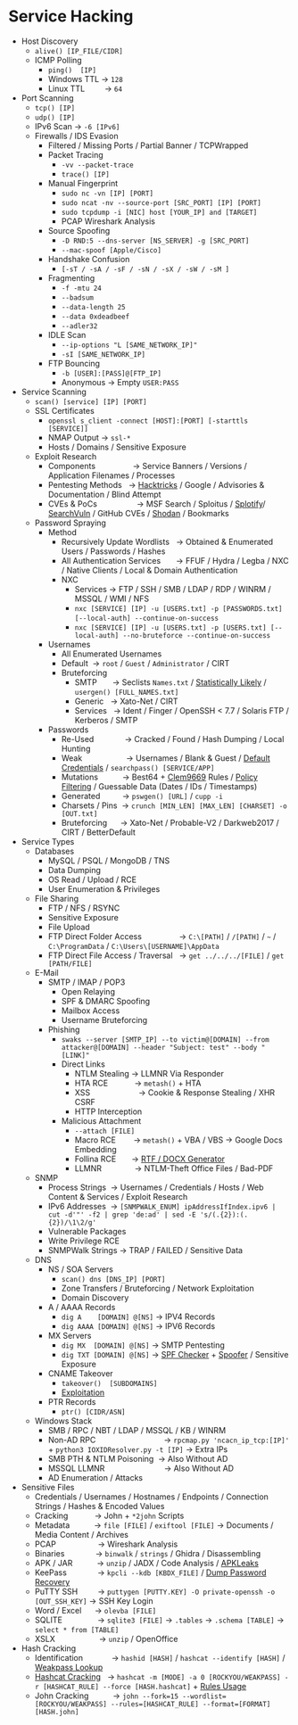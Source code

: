 # Service Hacking
*   Host Discovery
    *   `alive() [IP_FILE/CIDR]`
    *   ICMP Polling
        *   `ping()  [IP]`
        *   Windows TTL → `128`
        *   Linux TTL         → `64`
*   Port Scanning
    *   `tcp() [IP]`
    *   `udp() [IP]`
    *   IPv6 Scan → `-6 [IPv6]`
    *   Firewalls / IDS Evasion
        *   Filtered / Missing Ports / Partial Banner / TCPWrapped
        *   Packet Tracing
            *   `-vv --packet-trace` 
            *   `trace() [IP]`
        *   Manual Fingerprint
            *   `sudo nc -vn [IP] [PORT]`
            *   `sudo ncat -nv --source-port [SRC_PORT] [IP] [PORT]`
            *   `sudo tcpdump -i [NIC] host [YOUR_IP] and [TARGET]`
            *   PCAP Wireshark Analysis
        *   Source Spoofing
            *   `-D RND:5 --dns-server [NS_SERVER] -g [SRC_PORT]`
            *   `--mac-spoof [Apple/Cisco]`
        *   Handshake Confusion
            *   `[-sT / -sA / -sF / -sN / -sX / -sW / -sM ]`
        *   Fragmenting
            *   `-f -mtu 24`
            *   `--badsum` 
            *   `--data-length 25`
            *   `--data 0xdeadbeef`
            *   `--adler32`
        *   IDLE Scan
            *   `--ip-options "L [SAME_NETWORK_IP]"`
            *   `-sI [SAME_NETWORK_IP]`
        *   FTP Bouncing
            *   `-b [USER]:[PASS]@[FTP_IP]`
            *   Anonymous → Empty `USER:PASS`
*   Service Scanning
    *   `scan() [service] [IP] [PORT]`
    *   SSL Certificates
        *   `openssl s_client -connect [HOST]:[PORT] [-starttls [SERVICE]]`
        *   NMAP Output → `ssl-*`
        *   Hosts / Domains / Sensitive Exposure
    *   Exploit Research
        *   Components                 → Service Banners / Versions / Application Filenames / Processes
        *   Pentesting Methods   → [Hacktricks](https://book.hacktricks.xyz/network-services-pentesting/pentesting-web) / Google / Advisories & Documentation / Blind Attempt
        *   CVEs & PoCs                  → MSF Search / Sploitus / [Splotify](https://sploitify.haxx.it/#)/ [SearchVuln](https://search-vulns.com/) / GitHub CVEs / [Shodan](https://exploits.shodan.io/welcome) / Bookmarks
    *   Password Spraying
        *   Method
            *   Recursively Update Wordlists   → Obtained & Enumerated Users / Passwords / Hashes
            *   All Authentication Services       → FFUF / Hydra / Legba / NXC / Native Clients / Local & Domain Authentication
            *   NXC 
                *   Services → FTP / SSH / SMB / LDAP / RDP / WINRM / MSSQL / WMI / NFS
                *   `nxc [SERVICE] [IP] -u [USERS.txt] -p [PASSWORDS.txt] [--local-auth] --continue-on-success`                        
                *   `nxc [SERVICE] [IP] -u [USERS.txt] -p [USERS.txt] [--local-auth] --no-bruteforce --continue-on-success`
        *   Usernames
            *   All Enumerated Usernames
            *   Default  → `root` / `Guest` / `Administrator` / CIRT
            *   Bruteforcing
                *   SMTP       → Seclists `Names.txt` / [Statistically Likely](https://github.com/insidetrust/statistically-likely-usernames) / `usergen() [FULL_NAMES.txt]`
                *   Generic   → Xato-Net / CIRT
                *   Services   → Ident / Finger / OpenSSH < 7.7 / Solaris FTP / Kerberos / SMTP
        *   Passwords
            *   Re-Used              → Cracked / Found / Hash Dumping / Local Hunting
            *   Weak                    → Usernames / Blank & Guest / [Default Credentials](https://book.hacktricks.xyz/generic-methodologies-and-resources/brute-force#default-credentials) / `searchpass() [SERVICE/APP]`
            *   Mutations           → Best64 + [Clem9669](https://github.com/clem9669/hashcat-rule) Rules / [Policy Filtering](https://academy.hackthebox.com/module/57/section/506) / Guessable Data (Dates / IDs / Timestamps)
            *   Generated          → `pswgen() [URL]` / `cupp -i`
            *   Charsets / Pins  → `crunch [MIN_LEN] [MAX_LEN] [CHARSET] -o [OUT.txt]`
            *   Bruteforcing      → Xato-Net / Probable-V2 / Darkweb2017 / CIRT / BetterDefault
*   Service Types
    *   Databases
        *   MySQL / PSQL / MongoDB / TNS
        *   Data Dumping
        *   OS Read / Upload / RCE
        *   User Enumeration & Privileges
    *   File Sharing
        *   FTP / NFS / RSYNC
        *   Sensitive Exposure
        *   File Upload
        *   FTP Direct Folder Access                 → `C:\[PATH]` / `/[PATH]` / `~` / `C:\ProgramData` / `C:\Users\[USERNAME]\AppData` 
        *   FTP Direct File Access / Traversal   → `get ../../../[FILE]` / `get [PATH/FILE]`
    *   E-Mail
        *   SMTP / IMAP / POP3
            *   Open Relaying 
            *   SPF & DMARC Spoofing
            *   Mailbox Access
            *   Username Bruteforcing
        *   Phishing
            *   `swaks --server [SMTP_IP] --to victim@[DOMAIN] --from attacker@[DOMAIN] --header "Subject: test" --body "[LINK]"`
            *   Direct Links
                *   NTLM Stealing → LLMNR Via Responder
                *   HTA RCE            → `metash()` + HTA
                *   XSS                      → Cookie & Response Stealing / XHR CSRF
                *   HTTP Interception
            *   Malicious Attachment
                *   `--attach [FILE]`
                *   Macro RCE        → `metash()` + VBA / VBS → Google Docs Embedding
                *   Follina RCE       → [RTF / DOCX Generator](https://github.com/maxgestic/Follina-Generator)
                *   LLMNR               → NTLM-Theft Office Files / Bad-PDF
    *   SNMP
        *   Process Strings  → Usernames / Credentials / Hosts / Web Content & Services / Exploit Research
        *   IPv6 Addresses  → `[SNMPWALK_ENUM] ipAddressIfIndex.ipv6 | cut -d'"' -f2 | grep 'de:ad' | sed -E 's/(.{2}):(.{2})/\1\2/g'`
        *   Vulnerable Packages
        *   Write Privilege RCE
        *   SNMPWalk Strings → TRAP / FAILED / Sensitive Data
    *   DNS
        *   NS / SOA Servers
            *   `scan() dns [DNS_IP] [PORT]`
            *   Zone Transfers / Bruteforcing / Network Exploitation
            *   Domain Discovery
        *   A / AAAA Records
            *   `dig A    [DOMAIN] @[NS]` → IPV4 Records
            *   `dig AAAA [DOMAIN] @[NS]` → IPV6 Records
        *   MX Servers
            *   `dig MX  [DOMAIN] @[NS]` → SMTP Pentesting
            *   `dig TXT [DOMAIN] @[NS]` → [SPF Checker](https://caniphish.com/free-phishing-tools/email-spoofing-test) + [Spoofer](https://emkei.cz/) / Sensitive Exposure
        *   CNAME Takeover
            *   `takeover()  [SUBDOMAINS]`
            *   [Exploitation](https://github.com/EdOverflow/can-i-take-over-xyz) 
        *   PTR Records
            *   `ptr() [CIDR/ASN]`
    *   Windows Stack
        *   SMB / RPC / NBT / LDAP / MSSQL / KB / WINRM
        *   Non-AD RPC                               → `rpcmap.py 'ncacn_ip_tcp:[IP]'` + `python3 IOXIDResolver.py -t [IP]` → Extra IPs
        *   SMB PTH & NTLM Poisoning  → Also Without AD
        *   MSSQL LLMNR                           → Also Without AD
        *   AD Enumeration / Attacks
*   Sensitive Files
    *   Credentials / Usernames / Hostnames / Endpoints / Connection Strings / Hashes & Encoded Values
    *   Cracking            → John + `*2john` Scripts
    *   Metadata           → `file [FILE]` / `exiftool [FILE]` → Documents / Media Content / Archives
    *   PCAP                   → Wireshark Analysis
    *   Binaries              → `binwalk` / `strings` / Ghidra / Disassembling
    *   APK / JAR           → `unzip` / JADX / Code Analysis / [APKLeaks](https://github.com/dwisiswant0/apkleaks)
    *   KeePass              → `kpcli --kdb [KBDX_FILE]` / [Dump Password Recovery](https://0xdf.gitlab.io/2024/02/10/htb-keeper.html#)
    *   PuTTY SSH         → `puttygen [PUTTY.KEY] -O private-openssh -o [OUT_SSH_KEY]` → SSH Key Login
    *   Word / Excel      → `olevba [FILE]`
    *   SQLITE                → `sqlite3 [FILE]` → `.tables` → `.schema [TABLE]` → `select * from [TABLE]`
    *   XSLX                    → `unzip` / OpenOffice
*   Hash Cracking
    *   Identification             → `hashid [HASH]` / `hashcat --identify [HASH]` / [Weakpass Lookup](https://weakpass.com/tools/lookup)
    *   [Hashcat Cracking](https://github.com/unstable-deadlock/brashendeavours.gitbook.io/blob/master/pentesting-cheatsheets/hashcat-hash-modes.md)   → `hashcat -m [MODE] -a 0 [ROCKYOU/WEAKPASS] -r [HASHCAT_RULE] --force [HASH.hashcat]` + [Rules Usage](https://github.com/NotSoSecure/password_cracking_rules)
    *   John Cracking           → `john --fork=15 --wordlist=[ROCKYOU/WEAKPASS] --rules=[HASHCAT_RULE] --format=[FORMAT] [HASH.john]`